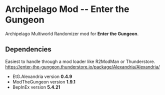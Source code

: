 # Archipelago Mod -- Enter the Gungeon

Archipelago Multiworld Randomizer mod for **Enter the Gungeon**. 



## Dependencies

Easiest to handle through a mod loader like R2ModMan or Thunderstore.
https://enter-the-gungeon.thunderstore.io/package/Alexandria/Alexandria/

 - EtG.Alexandria version **0.4.9**
 - ModTheGungeon version **1.9.1**
 - BepInEx version **5.4.21**